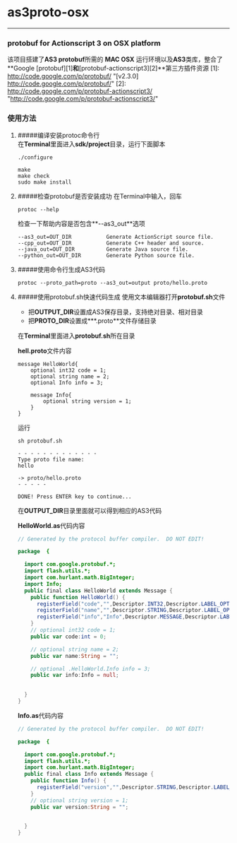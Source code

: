 # as3proto-osx
------------

### protobuf for Actionscript 3 on OSX platform
该项目搭建了**AS3 protobuf**所需的 **MAC OSX** 运行环境以及**AS3**类库，整合了**Google [protobuf][1]**和**[protobuf-actionscript3][2]**第三方插件资源
[1]: http://code.google.com/p/protobuf/ "[v2.3.0] http://code.google.com/p/protobuf/"
[2]: http://code.google.com/p/protobuf-actionscript3/ "http://code.google.com/p/protobuf-actionscript3/"

### 使用方法
1. #####编译安装protoc命令行    
	在**Terminal**里面进入**sdk/project**目录，运行下面脚本
	```
	./configure
	
	make
	make check
	sudo make install
	```
	
2. #####检查protobuf是否安装成功
	在Terminal中输入，回车
	```
	protoc --help
	```
	
	检查一下帮助内容是否包含**--as3_out**选项
	```
    --as3_out=OUT_DIR           Generate ActionScript source file.
    --cpp_out=OUT_DIR           Generate C++ header and source.
    --java_out=OUT_DIR          Generate Java source file.
    --python_out=OUT_DIR        Generate Python source file.
	```
	
3. #####使用命令行生成AS3代码	
	```
	protoc --proto_path=proto --as3_out=output proto/hello.proto
	```
	
4. #####使用protobuf.sh快速代码生成
	使用文本编辑器打开**protobuf.sh**文件
	* 把**OUTPUT_DIR**设置成AS3保存目录，支持绝对目录、相对目录
	* 把**PROTO_DIR**设置成**\*.proto**文件存储目录   
	
	在**Terminal**里面进入**protobuf.sh**所在目录  
	
	**hell.proto**文件内容  
	```
	message HelloWorld{
	    optional int32 code = 1;
	    optional string name = 2;
	    optional Info info = 3;

	    message Info{
	        optional string version = 1;
	    }
	}
	```
	
	运行  
	
	```
	sh protobuf.sh
	
	- - - - - - - - - - - - -
	Type proto file name:
	hello

	-> proto/hello.proto
	- - - - -

	DONE! Press ENTER key to continue...

	```
	
	在**OUTPUT_DIR**目录里面就可以得到相应的AS3代码  
	
	**HelloWorld.as**代码内容  
	```actionscript
	// Generated by the protocol buffer compiler.  DO NOT EDIT!

	package  {

	  import com.google.protobuf.*;
	  import flash.utils.*;
	  import com.hurlant.math.BigInteger;
	  import Info;
	  public final class HelloWorld extends Message {
	    public function HelloWorld() {
	      registerField("code","",Descriptor.INT32,Descriptor.LABEL_OPTIONAL,1);
	      registerField("name","",Descriptor.STRING,Descriptor.LABEL_OPTIONAL,2);
	      registerField("info","Info",Descriptor.MESSAGE,Descriptor.LABEL_OPTIONAL,3);
	    }
	    // optional int32 code = 1;
	    public var code:int = 0;
    
	    // optional string name = 2;
	    public var name:String = "";
    
	    // optional .HelloWorld.Info info = 3;
	    public var info:Info = null;
    
  
	  }
	}	
	
	```
	
	**Info.as**代码内容  
	```actionscript
	// Generated by the protocol buffer compiler.  DO NOT EDIT!

	package  {

	  import com.google.protobuf.*;
	  import flash.utils.*;
	  import com.hurlant.math.BigInteger;
	  public final class Info extends Message {
	    public function Info() {
	      registerField("version","",Descriptor.STRING,Descriptor.LABEL_OPTIONAL,1);
	    }
	    // optional string version = 1;
	    public var version:String = "";
    
  
	  }
	}
	```
	